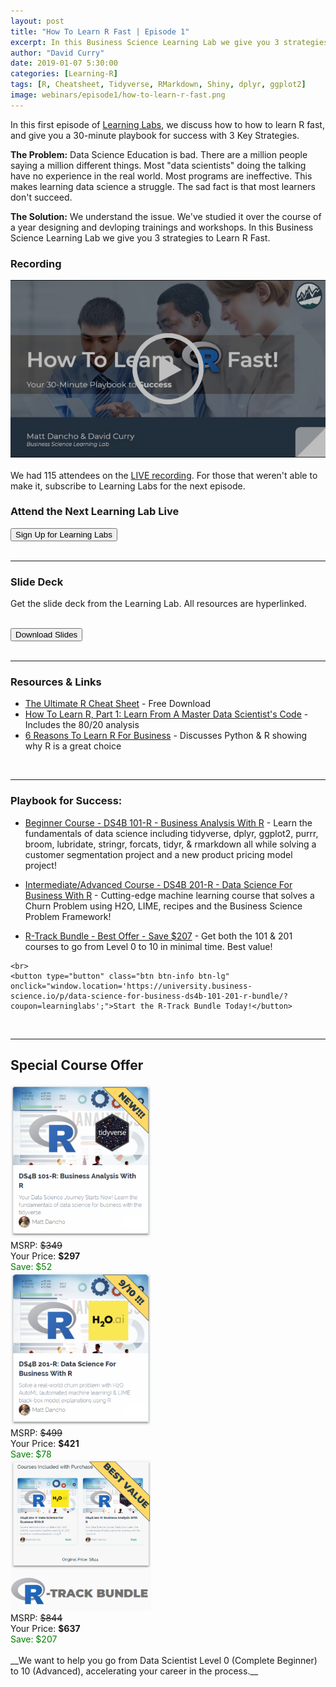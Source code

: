 ```yaml
---
layout: post
title: "How To Learn R Fast | Episode 1"
excerpt: In this Business Science Learning Lab we give you 3 strategies to Learn R Fast.
author: "David Curry"
date: 2019-01-07 5:30:00
categories: [Learning-R]
tags: [R, Cheatsheet, Tidyverse, RMarkdown, Shiny, dplyr, ggplot2]
image: webinars/episode1/how-to-learn-r-fast.png
---
```


In this first episode of [Learning Labs](https://www.business-science.io/labs/), we discuss how to how to learn R fast, and give you a 30-minute playbook for success with 3 Key Strategies.

__The Problem:__ Data Science Education is bad. There are a million people saying a million different things. Most "data scientists" doing the talking have no experience in the real world. Most programs are ineffective. This makes learning data science a struggle. The sad fact is that most learners don't succeed. 

__The Solution:__ We understand the issue. We've studied it over the course of a year designing and devloping trainings and workshops. In this Business Science Learning Lab we give you 3 strategies to Learn R Fast. 

### Recording

<div class="text-center">
<a href="https://www.youtube.com/watch?v=lv7dPtZGrrg"><img src="/assets/webinars/episode1/vide-thumb.png"></a>
</div>


<!-- Lab Signup -->
<br>
We had 115 attendees on the <a href="https://www.youtube.com/watch?v=lv7dPtZGrrg">LIVE recording</a>. For those that weren't able to make it, subscribe to Learning Labs for the next episode.

<br>
<div class="text-center" >
    <h3>Attend the Next Learning Lab Live</h3>
    <button type="button" class="btn btn-info btn-lg" onclick="window.location='https://mailchi.mp/business-science/webinars';">Sign Up for Learning Labs</button>
</div>

<br>
<hr>
<!-- End Lab Signup -->

### Slide Deck

Get the slide deck from the Learning Lab. All resources are hyperlinked. 

<br>
<div class="text-center" >
    <button type="button" class="btn btn-info btn-lg" onclick="window.location='/assets/webinars/episode1/How_To_Learn_R_Fast.pdf';">Download Slides</button>
</div>

<br>
<hr>

### Resources &amp; Links

- <a href="https://www.business-science.io/r-cheatsheet.html?utm_source=Business+Science+-+Combined+List">The Ultimate R Cheat Sheet</a> - Free Download
- <a href="https://www.business-science.io/learning-r/2018/03/03/how_to_learn_R_pt1.html">How To Learn R, Part 1: Learn From A Master Data Scientist's Code</a> - Includes the 80/20 analysis
- <a href="https://www.business-science.io/business/2017/12/27/six-reasons-to-use-R-for-business.html">6 Reasons To Learn R For Business</a> - Discusses Python & R showing why R is a great choice

<br>
<hr>

### Playbook for Success:

- <a href="https://university.business-science.io/p/ds4b-101-r-business-analysis-r/?coupon=learninglabs">Beginner Course - DS4B 101-R - Business Analysis With R</a> - Learn the fundamentals of data science including tidyverse, dplyr, ggplot2, purrr, broom, lubridate, stringr, forcats, tidyr, & rmarkdown all while solving a customer segmentation project and a new product pricing model project!

- <a href="https://university.business-science.io/p/hr201-using-machine-learning-h2o-lime-to-predict-employee-turnover/?coupon_code=learninglabs">Intermediate/Advanced Course - DS4B 201-R - Data Science For Business With R</a> - Cutting-edge machine learning course that solves a Churn Problem using H2O, LIME, recipes and the Business Science Problem Framework!

- <a href="https://university.business-science.io/p/data-science-for-business-ds4b-101-201-r-bundle/?coupon=learninglabs">R-Track Bundle - Best Offer - Save $207</a> - Get both the 101 & 201 courses to go from Level 0 to 10 in minimal time. Best value!

<div class="text-center">
    <!-- <div style="color:red;">The limited time discount expires January 15th.</div> -->

    <br>
    <button type="button" class="btn btn-info btn-lg"
    onclick="window.location='https://university.business-science.io/p/data-science-for-business-ds4b-101-201-r-bundle/?coupon=learninglabs';">Start the R-Track Bundle Today!</button>
</div>

<br>
<hr>

<!-- CTA -->
## Special Course Offer

<div class="row">
    <div class="col-md-12">
        <div class="col-md-4 text-center">
            <a href="https://university.business-science.io/p/ds4b-101-r-business-analysis-r/?coupon=learninglabs"><img src="/assets/webinars/episode1/101-R-image.png" width="225" height="246" style="border:0;box-shadow:0 0 0 0;"></a>
            <br>
            MSRP: <span style="text-decoration:line-through;">$349</span> <br>
            Your Price: <strong>$297</strong> <br>
            <span style="color:green">Save: $52</span>
        </div>
        <div class="col-md-4 text-center">
            <a href="https://university.business-science.io/p/hr201-using-machine-learning-h2o-lime-to-predict-employee-turnover/?coupon_code=learninglabs"><img src="/assets/webinars/episode1/201-R-image.png" width="225" height="246" style="border:0;box-shadow:0 0 0 0;"></a>
            <br>
            MSRP: <span style="text-decoration:line-through;">$499</span> <br>
            Your Price: <strong>$421</strong> <br>
            <span style="color:green">Save: $78</span>
        </div>
        <div class="col-md-4 text-center">
            <a href="https://university.business-science.io/p/data-science-for-business-ds4b-101-201-r-bundle/?coupon=learninglabs"><img src="/assets/webinars/episode1/bundle-image.png" width="225" height="242" style="border:0;box-shadow:0 0 0 0;"></a>
            <br>
            MSRP: <span style="text-decoration:line-through;">$844</span> <br>
            Your Price: <strong>$637</strong> <br>
            <span style="color:green">Save: $207</span>
        </div>
    </div>
</div>

<br>
__We want to help you go from Data Scientist Level 0 (Complete Beginner) to 10 (Advanced), accelerating your career in the process.__

<!-- End CTA -->